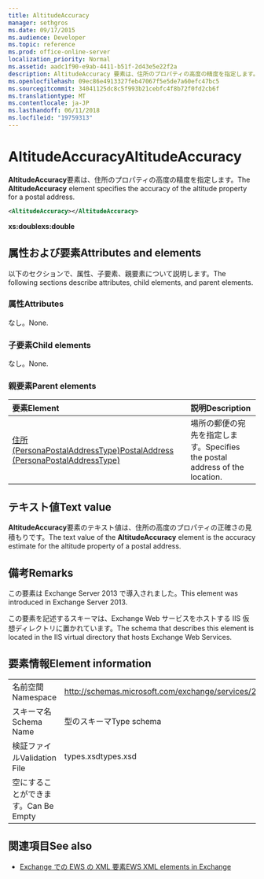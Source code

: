 ```yaml
---
title: AltitudeAccuracy
manager: sethgros
ms.date: 09/17/2015
ms.audience: Developer
ms.topic: reference
ms.prod: office-online-server
localization_priority: Normal
ms.assetid: aadc1f90-e9ab-4411-b51f-2d43e5e22f2a
description: AltitudeAccuracy 要素は、住所のプロパティの高度の精度を指定します。
ms.openlocfilehash: 09ec86e4913327feb47067f5e5de7a60efc47bc5
ms.sourcegitcommit: 34041125dc8c5f993b21cebfc4f8b72f0fd2cb6f
ms.translationtype: MT
ms.contentlocale: ja-JP
ms.lasthandoff: 06/11/2018
ms.locfileid: "19759313"
---
```

# <a name="altitudeaccuracy"></a><span data-ttu-id="39595-103">AltitudeAccuracy</span><span class="sxs-lookup"><span data-stu-id="39595-103">AltitudeAccuracy</span></span>

<span data-ttu-id="39595-104">**AltitudeAccuracy**要素は、住所のプロパティの高度の精度を指定します。</span><span class="sxs-lookup"><span data-stu-id="39595-104">The **AltitudeAccuracy** element specifies the accuracy of the altitude property for a postal address.</span></span> 
  
```XML
<AltitudeAccuracy></AltitudeAccuracy>
```

 <span data-ttu-id="39595-105">**xs:double**</span><span class="sxs-lookup"><span data-stu-id="39595-105">**xs:double**</span></span>
## <a name="attributes-and-elements"></a><span data-ttu-id="39595-106">属性および要素</span><span class="sxs-lookup"><span data-stu-id="39595-106">Attributes and elements</span></span>

<span data-ttu-id="39595-107">以下のセクションで、属性、子要素、親要素について説明します。</span><span class="sxs-lookup"><span data-stu-id="39595-107">The following sections describe attributes, child elements, and parent elements.</span></span>
  
### <a name="attributes"></a><span data-ttu-id="39595-108">属性</span><span class="sxs-lookup"><span data-stu-id="39595-108">Attributes</span></span>

<span data-ttu-id="39595-109">なし。</span><span class="sxs-lookup"><span data-stu-id="39595-109">None.</span></span>
  
### <a name="child-elements"></a><span data-ttu-id="39595-110">子要素</span><span class="sxs-lookup"><span data-stu-id="39595-110">Child elements</span></span>

<span data-ttu-id="39595-111">なし。</span><span class="sxs-lookup"><span data-stu-id="39595-111">None.</span></span>
  
### <a name="parent-elements"></a><span data-ttu-id="39595-112">親要素</span><span class="sxs-lookup"><span data-stu-id="39595-112">Parent elements</span></span>

|<span data-ttu-id="39595-113">**要素**</span><span class="sxs-lookup"><span data-stu-id="39595-113">**Element**</span></span>|<span data-ttu-id="39595-114">**説明**</span><span class="sxs-lookup"><span data-stu-id="39595-114">**Description**</span></span>|
|:-----|:-----|
|[<span data-ttu-id="39595-115">住所 (PersonaPostalAddressType)</span><span class="sxs-lookup"><span data-stu-id="39595-115">PostalAddress (PersonaPostalAddressType)</span></span>](postaladdress-personapostaladdresstype.md) <br/> |<span data-ttu-id="39595-116">場所の郵便の宛先を指定します。</span><span class="sxs-lookup"><span data-stu-id="39595-116">Specifies the postal address of the location.</span></span>  <br/> |
   
## <a name="text-value"></a><span data-ttu-id="39595-117">テキスト値</span><span class="sxs-lookup"><span data-stu-id="39595-117">Text value</span></span>

<span data-ttu-id="39595-118">**AltitudeAccuracy**要素のテキスト値は、住所の高度のプロパティの正確さの見積もりです。</span><span class="sxs-lookup"><span data-stu-id="39595-118">The text value of the **AltitudeAccuracy** element is the accuracy estimate for the altitude property of a postal address.</span></span> 
  
## <a name="remarks"></a><span data-ttu-id="39595-119">備考</span><span class="sxs-lookup"><span data-stu-id="39595-119">Remarks</span></span>

<span data-ttu-id="39595-120">この要素は Exchange Server 2013 で導入されました。</span><span class="sxs-lookup"><span data-stu-id="39595-120">This element was introduced in Exchange Server 2013.</span></span>
  
<span data-ttu-id="39595-121">この要素を記述するスキーマは、Exchange Web サービスをホストする IIS 仮想ディレクトリに置かれています。</span><span class="sxs-lookup"><span data-stu-id="39595-121">The schema that describes this element is located in the IIS virtual directory that hosts Exchange Web Services.</span></span>
  
## <a name="element-information"></a><span data-ttu-id="39595-122">要素情報</span><span class="sxs-lookup"><span data-stu-id="39595-122">Element information</span></span>

|||
|:-----|:-----|
|<span data-ttu-id="39595-123">名前空間</span><span class="sxs-lookup"><span data-stu-id="39595-123">Namespace</span></span>  <br/> |http://schemas.microsoft.com/exchange/services/2006/types  <br/> |
|<span data-ttu-id="39595-124">スキーマ名</span><span class="sxs-lookup"><span data-stu-id="39595-124">Schema Name</span></span>  <br/> |<span data-ttu-id="39595-125">型のスキーマ</span><span class="sxs-lookup"><span data-stu-id="39595-125">Type schema</span></span>  <br/> |
|<span data-ttu-id="39595-126">検証ファイル</span><span class="sxs-lookup"><span data-stu-id="39595-126">Validation File</span></span>  <br/> |<span data-ttu-id="39595-127">types.xsd</span><span class="sxs-lookup"><span data-stu-id="39595-127">types.xsd</span></span>  <br/> |
|<span data-ttu-id="39595-128">空にすることができます。</span><span class="sxs-lookup"><span data-stu-id="39595-128">Can Be Empty</span></span>  <br/> ||
   
## <a name="see-also"></a><span data-ttu-id="39595-129">関連項目</span><span class="sxs-lookup"><span data-stu-id="39595-129">See also</span></span>

- [<span data-ttu-id="39595-130">Exchange での EWS の XML 要素</span><span class="sxs-lookup"><span data-stu-id="39595-130">EWS XML elements in Exchange</span></span>](ews-xml-elements-in-exchange.md)

